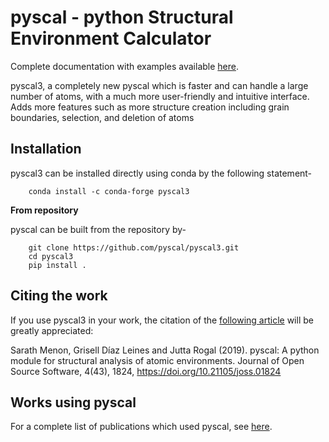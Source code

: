 
# pyscal - python Structural Environment Calculator

Complete documentation with examples available [here](https://pyscal.org/).

pyscal3, a completely new pyscal which is faster and can handle a large number of atoms, with a much more user-friendly and intuitive interface. Adds more features such as more structure creation including grain boundaries, selection, and deletion of atoms


## Installation

pyscal3 can be installed directly using conda by the following statement-

```
    conda install -c conda-forge pyscal3
```

**From repository**

pyscal can be built from the repository by-

```
    git clone https://github.com/pyscal/pyscal3.git
    cd pyscal3
    pip install .
```

## Citing the work

If you use pyscal3 in your work, the citation of the [following article](https://joss.theoj.org/papers/10.21105/joss.01824) will be greatly appreciated:

Sarath Menon, Grisell Díaz Leines and Jutta Rogal (2019). pyscal: A python module for structural analysis of atomic environments. Journal of Open Source Software, 4(43), 1824, https://doi.org/10.21105/joss.01824

## Works using pyscal

For a complete list of publications which used pyscal, see [here](https://scholar.google.com/scholar?oi=bibs&hl=en&cites=315020929885190486&as_sdt=5).

